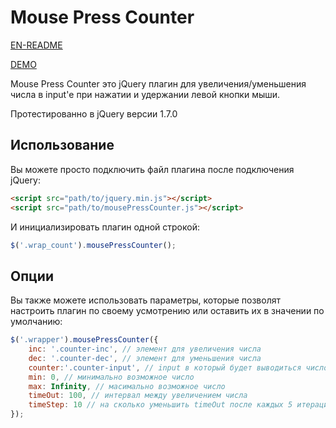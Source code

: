 # Mouse Press Counter
[EN-README](./README.md)

[DEMO](https://bm12.github.io/jQ-plugin-mousePressCounter/)

Mouse Press Counter это jQuery плагин для увеличения/уменьшения числа в input'е при нажатии и удержании левой кнопки мыши.

Протестированно в jQuery версии 1.7.0
## Использование
Вы можете просто подключить файл плагина после подключения jQuery:
```html
<script src="path/to/jquery.min.js"></script>
<script src="path/to/mousePressCounter.js"></script>
```
И инициализировать плагин одной строкой:
```javascript
$('.wrap_count').mousePressCounter();
```
## Опции
Вы также можете использовать параметры, которые позволят настроить плагин по своему усмотрению или оставить их в значении по умолчанию:
```javascript
$('.wrapper').mousePressCounter({
    inc: '.counter-inc', // элемент для увеличения числа
    dec: '.counter-dec', // элемент для уменьшения числа
    counter:'.counter-input', // input в который будет выводиться число
    min: 0, // минимально возможное число
    max: Infinity, // масимально возможное число
    timeOut: 100, // интервал между увеличением числа
    timeStep: 10 // на сколько уменьшить timeOut после каждых 5 итераций
});
```